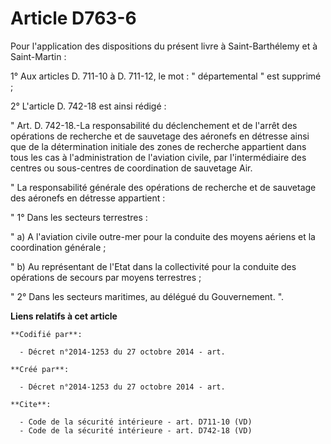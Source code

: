 # Article D763-6

Pour l'application des dispositions du présent livre à Saint-Barthélemy et à Saint-Martin : 

1° Aux articles D. 711-10 à D. 711-12, le mot : " départemental " est supprimé ; 

2° L'article D. 742-18 est ainsi rédigé : 

" Art. D. 742-18.-La responsabilité du déclenchement et de l'arrêt des opérations de recherche et de sauvetage des aéronefs
en détresse ainsi que de la détermination initiale des zones de recherche appartient dans tous les cas à l'administration de
l'aviation civile, par l'intermédiaire des centres ou sous-centres de coordination de sauvetage Air. 

" La responsabilité générale des opérations de recherche et de sauvetage des aéronefs en détresse appartient : 

" 1° Dans les secteurs terrestres : 

" a) A l'aviation civile outre-mer pour la conduite des moyens aériens et la coordination générale ; 

" b) Au représentant de l'Etat dans la collectivité pour la conduite des opérations de secours par moyens terrestres ; 

" 2° Dans les secteurs maritimes, au délégué du Gouvernement. ".

**Liens relatifs à cet article**

	**Codifié par**:

	  - Décret n°2014-1253 du 27 octobre 2014 - art.

	**Créé par**:

	  - Décret n°2014-1253 du 27 octobre 2014 - art.

	**Cite**:

	  - Code de la sécurité intérieure - art. D711-10 (VD)
	  - Code de la sécurité intérieure - art. D742-18 (VD)
